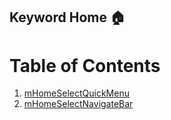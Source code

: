 ## Keyword Home 🏠
# Table of Contents

1. [mHomeSelectQuickMenu](#mhomeselectquickmenu)
2. [mHomeSelectNavigateBar](#mhomeselectnavigatebar)
